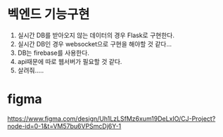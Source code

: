 # 벡엔드 기능구현
1. 실시간 DB를 받아오지 않는 데이터의 경우 Flask로 구현한다.
2. 실시간 DB인 경우 websocket으로 구현을 해야할 것 같다...
3. DB는 firebase를 사용한다.
4. api때문에 따로 웹서버가 필요할 것 같다.
5. 살려줘.....
# figma
https://www.figma.com/design/Uh1LzLSfMz6xum19DeLxIO/CJ-Project?node-id=0-1&t=VM57bu6VPSmcDj6Y-1

